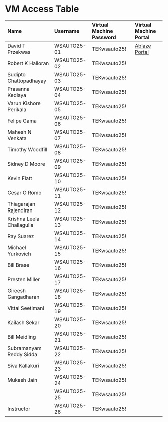 # VM Access Table

| Name                        | Username     | Virtual Machine Password | Virtual Machine Portal |
|:----------------------------|:-------------|:-------------------------|:-----------------------|
| David T Przekwas            | WSAUTO25-01  | TEKwsauto25!             | [Ablaze Portal](https://my.ablazedesktop.com) |
| Robert K Halloran           | WSAUTO25-02  | TEKwsauto25!             |                        |
| Sudipto Chattopadhayay      | WSAUTO25-03  | TEKwsauto25!             |                        |
| Prasanna Kedlaya            | WSAUTO25-04  | TEKwsauto25!             |                        |
| Varun Kishore Perikala      | WSAUTO25-05  | TEKwsauto25!             |                        |
| Felipe Gama                 | WSAUTO25-06  | TEKwsauto25!             |                        |
| Mahesh N Venkata            | WSAUTO25-07  | TEKwsauto25!             |                        |
| Timothy Woodfill            | WSAUTO25-08  | TEKwsauto25!             |                        |
| Sidney D Moore              | WSAUTO25-09  | TEKwsauto25!             |                        |
| Kevin Flatt                 | WSAUTO25-10  | TEKwsauto25!             |                        |
| Cesar O Romo                | WSAUTO25-11  | TEKwsauto25!             |                        |
| Thiagarajan Rajendiran      | WSAUTO25-12  | TEKwsauto25!             |                        |
| Krishna Leela Challagulla   | WSAUTO25-13  | TEKwsauto25!             |                        |
| Ray Suarez                  | WSAUTO25-14  | TEKwsauto25!             |                        |
| Michael Yurkovich           | WSAUTO25-15  | TEKwsauto25!             |                        |
| Bill Brase                  | WSAUTO25-16  | TEKwsauto25!             |                        |
| Presten Miller              | WSAUTO25-17  | TEKwsauto25!             |                        |
| Gireesh Gangadharan         | WSAUTO25-18  | TEKwsauto25!             |                        |
| Vittal Seetimani            | WSAUTO25-19  | TEKwsauto25!             |                        |
| Kailash Sekar               | WSAUTO25-20  | TEKwsauto25!             |                        |
| Bill Meidling               | WSAUTO25-21  | TEKwsauto25!             |                        |
| Subramanyam Reddy Sidda     | WSAUTO25-22  | TEKwsauto25!             |                        |
| Siva Kallakuri              | WSAUTO25-23  | TEKwsauto25!             |                        |
| Mukesh Jain                 | WSAUTO25-24  | TEKwsauto25!             |                        |
|                             | WSAUTO25-25  | TEKwsauto25!             |                        |
| Instructor                  | WSAUTO25-26  | TEKwsauto25!             |                        |

